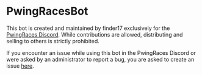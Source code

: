 # PwingRacesBot
This bot is created and maintained by finder17 exclusively for the [PwingRaces Discord](https://discord.gg/jn2GAjz). While contributions are allowed, distributing and selling to others is strictly prohibited.

If you encounter an issue while using this bot in the PwingRaces Discord or were asked by an administrator to report a bug, you are asked to create an issue [here](https://github.com/finder1793/RacesbotNozip/issues).
